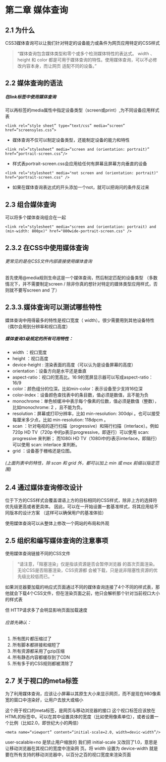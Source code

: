 # 第二章	媒体查询

## 2.1 为什么

CSS3媒体查询可以让我们针对特定的设备能力或条件为网页应用特定的CSS样式
> “媒体查询包含媒体类型和零个或多个检测媒体特性的表达式。 width 、 height 和
color 都是可用于媒体查询的特性。使用媒体查询，可以不必修改内容本身，而让网页
适配不同的设备。”

## 2.2 媒体查询的语法

##### 在link标签中使用媒体查询

可以再<link>标签的media属性中指定设备类型（screen或print）,为不同设备应用样式表

```
<link rel=”style sheet” type=”text/css” media=”screen” href=”screensyles.css”>
```


- 媒体查询不仅可以制定设备类型，还能制定设备的能力和特性

```
<link rel=”stylesheet” media=”screen and (orientation: portrait)” href=”portrait-screen.css”/>
```

- 样式表portrait-screen.css会应用给任何有屏幕且屏幕方向垂直的设备

```
<link rel="stylesheet" media="not screen and (orientation: portrait)" href="portrait-screen.css" />
```

- 如果在媒体查询表达式的开头添加一个not，就可以把询问的条件反过来

## 2.3 组合媒体查询
可以将多个媒体查询组合在一起

```
<link rel="stylesheet" media="screen and (orientation: portrait) and (min-width: 800px)" href="800wide-portrait-screen.css" />
```


## 2.3.2 在CSS中使用媒体查询

###### 更常见的是在CSS文件内部直接使用媒体查询
首先使用@media规则生命这是一个媒体查询，然后制定匹配的设备类型
（多数情况下，并不需要制定screen / 除非你真的想针对特定的媒体类型应用样式，否则就不要写screen and 了）

## 2.3.3.媒体查询可以测试哪些特性
媒体查询中用得最多的特性是视口宽度（ width）。很少需要用到其他设备特性（偶尔会用到分辨率和视口高度）

##### 媒体查询3级规定的所有可用特性：
- width ：视口宽度
- height ：视口高度
- device-height : 渲染表面的高度（可以认为是设备屏幕的高度）
- orientation：设备方向是水平还是垂直
- aspect-ratio：视口的宽高比。16:9的宽屏显示器可以写成aspect-ratio：16/9
- color：颜色组分的位深。比如min-color：表示设备至少支持16位深
- color-index：设备颜色查找表中的条目数，值必须是数值，且不能为负
- monochrome：单色帧缓冲中表示每个像素的位数，值必须是数值（整数），比如monochrome: 2 ，且不能为负。
- resolution：屏幕或打印分辨率，比如 min-resolution: 300dpi 。也可以接受每厘米多少点，比如 min-resolution: 118dpcm 。
- scan ：针对电视的逐行扫描（progressive）和隔行扫描（interlace）。例如720p HD TV（720p
中的p表示progressive，即逐行）可以使用 scan: progressive 来判断； 而1080i HD TV（1080i中的i表示interlace，即隔行）可以使用 scan: interlace 来判断。
- grid ：设备基于栅格还是位图。

###### (上面列表中的特性，除 scan 和 grid 外，都可以加上 min 或 max 前缀以指定范围)

## 2.4 通过媒体查询修改设计

位于下方的CSS样式会覆盖谓语上方的目标相同的CSS样式，除非上方的选择符优先级更高或者更具体。
因此，可以在一开始设置一套基准样式，将其应用给不同版本的设计方案
（这样可以确保用户的基准体验）

使用媒体查询可以从整体上修改一个网站的布局和外观

## 2.5 组织和编写媒体查询的注意事项

使用媒体查询链接不同的CSS文件
> “请注意，「阻塞渲染」仅是指该资源是否会暂停浏览器
的首次页面渲染。无论CSS是否阻塞渲染，CSS资源都
会被下载，只是说非阻塞性资源的优先级比较低而已。“

如果浏览器要加载的响应式页面通过不同的媒体查询连接了4个不同的样式表，那他就会下载4个CSS文件，但在渲染页面之前，他只会解析那个针对当前视口大小的样式表

但 HTTP请求多了会明显影响页面加载速度
###### 应首先确认：
1. 所有图片都压缩过了
2. 所有脚本都拼接和缩短了
3. 所有资源都采用了gzip压缩
4. 所有静态内容都缓存到了CDN
5. 所有多于的CSS规则都被清除了

## 2.7 关于视口的meta标签

为了利用媒体查询，应该让小屏幕以其原生大小来显示网页，而不是现在980像素宽的窗口中渲染好，让用户去放大或缩小

这个用于视口的meta标签，是网页与移动浏览器的接口
这个视口<meta>标签应该放在HTML的<head>标签中。可以在其中设置具体的宽度（比如使用像素单位），或者设置一个比例（比如2.0，即世纪大小的两倍）


```
<meta name=“viewport” content=“initial-scale=2.0, width=devic-width”/>
```

user-scalable=no 是禁止用户缩放的
我们把 initial-scale 又改回了1.0，意思是让移动浏览器在其视口的宽度中渲染网
页。将 width 设置为 device-width 就是要在所有支持的移动浏览器中，以百分之百的视口宽度来渲染页面
